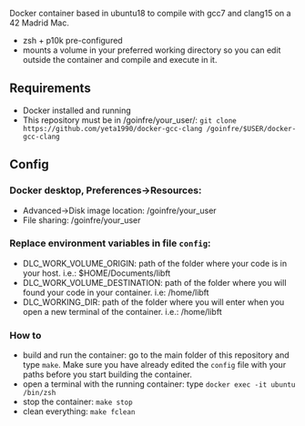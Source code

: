Docker container based in ubuntu18 to compile with gcc7 and clang15 on a 42 Madrid Mac.
- zsh + p10k pre-configured
- mounts a volume in your preferred working directory so you can edit outside the container and compile and execute in it. 

## Requirements
- Docker installed and running
- This repository must be in /goinfre/your_user/: `git clone https://github.com/yeta1990/docker-gcc-clang /goinfre/$USER/docker-gcc-clang`

## Config
### Docker desktop, Preferences->Resources:
- Advanced->Disk image location: /goinfre/your_user
- File sharing: /goinfre/your_user

### Replace environment variables in file `config`: 
- DLC_WORK_VOLUME_ORIGIN: path of the folder where your code is in your host. i.e.: $HOME/Documents/libft
- DLC_WORK_VOLUME_DESTINATION: path of the folder where you will found your code in your container. i.e: /home/libft
- DLC_WORKING_DIR: path of the folder where you will enter when you open a new terminal of the container. i.e.: /home/libft

### How to
- build and run the container: go to the main folder of this repository and type `make`. Make sure you have already edited the `config` file with your paths before you start building the container.
- open a terminal with the running container: type `docker exec -it ubuntu /bin/zsh`
- stop the container: `make stop`
- clean everything: `make fclean`
